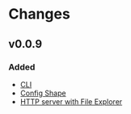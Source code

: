 # Changes

## v0.0.9

### Added

* [CLI](https://github.com/EstebanBorai/http-server/commit/f7ea5b278e8b46c322d82c324c7f263ecae3914b)
* [Config Shape](https://github.com/EstebanBorai/http-server/commit/49e4cd73ddc4401bf684ad70875b075bb35caf5a)
* [HTTP server with File Explorer](https://github.com/EstebanBorai/http-server/commit/7aa59495dab51c52a0a79b75c185b3b74dda5be1)
